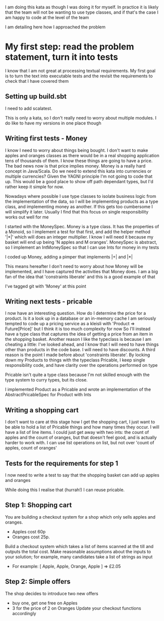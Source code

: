 I am doing this kata as though I was doing it for myself. In practice it is likely that the team will not be 
wanting to use type classes, and if that's the case I am happy to code at the level of the team

I am detailing here how I approached the problem

# My first step: read the problem statement, turn it into tests
I know that I am not great at processing textual requirements. My first goal is to turn the text into executable tests
and the revisit the requirements to check that I have covered them

## Setting up build.sbt
I need to add scalatest.

This is only a kata, so I don't really need to worry about multiple modules. I do like to have my versions in one place though

## Writing first tests - Money
I know I need to worry about things being bought. I don't want to make apples and oranges classes as there would be in
a real shopping application tens of thousands of them. I know these things are going to have a price. The bad news now
is that price implies money. Money is a really hard concept in Java/Scala. Do we need to extend this kata into currencies or
multiple currencies? Given the YAGNI principle I'm not going to code that up. This would be a good place to show off path
dependant types, but I'd rather keep it simple for now.

Nowadays where possible I use type classes to isolate business logic from the implementation of the data, so I will be implementing
products as a type class, and implementing money as another. If this gets too cumbersome I will simplify it later. Usually I 
find that this focus on single responsibility works out well for me

I started with the MoneySpec. Money is a type class. It has the properties of a Monoid, so I implement a test for that first, and add 
the helper method '|*|' which will does an integer multiplier. I know I will need it because my basket will end up being 'N apples and M oranges'.
MoneySpec is abstract, so I implement an IntMoneySpec so that I can use Ints for money in my tests

I coded up Money, adding a pimper that implements |+| and |*|

This means hereafter I don't need to worry about how Money will be implemented, and I have captured the activities that Money does. 
I am a big fan of the idea that 'constraints liberate' and this is a good example of that

I've tagged git with 'Money' at this point

## Writing next tests - pricable
I now have an interesting question. How do I determine the price for a product. Is it a look up in a database or an in-memory cache
I am seriously tempted to code up a pricing service as a kleisli with 'Product => Future[Price]' but I think it is too much complexity for now
So I'll instead have a type class that captures the idea of getting a price from an item in the shopping basket. Another reason I like the
typeclass is because I am cheating a little: I've looked ahead, and I know that I will need to have things other than products in the
code base. I will need to have discounts. A third reason is the point I made before about 'constraints liberate'. By locking down my 
Products to things with the typeclass Pricable, I keep single responsibility code, and have clarity over the operations performed on type

Pricable isn't quite a type class because I'm not skilled enough with the type system to curry types, but its close.

I implemented Product as a Pricable and wrote an implementation of the AbstractPricableSpec for Product with Ints

## Writing a shopping cart
I don't want to care at this stage how I get the shopping cart, I just want to be able to hold a list of Pricable things and how many times they occur.
I will have a list of line items. I could just get away with two ints: the count of apples and the count of oranges, but that doesn't
feel good, and is actually harder to work with. I can use list operations on list, but not over 'count of apples, count of oranges'

## Tests for the requirements for step 1
I now need to write a test to say that the shopping basket can add up apples and oranges

While doing this I realise that (hurrah!) I can reuse pricable.





## Step 1: Shopping cart

You are building a checkout system for a shop which only sells apples and oranges.
- Apples cost 60p 
- Oranges cost 25p.

Build a checkout system which takes a list of items scanned at the till and outputs the total cost. 
Make reasonable assumptions about the inputs to your solution; for example, many candidates take a list of strings as input

- For example: [ Apple, Apple, Orange, Apple ] => £2.05

## Step 2: Simple offers
The shop decides to introduce two new offers
- buy one, get one free on Apples
- 3 for the price of 2 on Oranges
Update your checkout functions accordingly

